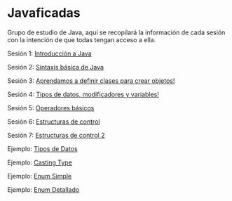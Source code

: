 Javaficadas
=============

Grupo de estudio de Java, aquí se recopilará la información de cada sesión con la intención de que todas tengan acceso a ella.

Sesión 1: [Introducción a Java](https://github.com/codificadas/Javaficadas/blob/master/session1.md)

Sesión 2: [Sintaxis básica de Java](https://github.com/codificadas/Javaficadas/blob/master/session2.md)

Sesión 3: [Aprendamos a definir clases para crear objetos!](https://github.com/codificadas/Javaficadas/blob/master/session3.md)

Sesión 4: [Tipos de datos, modificadores y variables!](https://github.com/codificadas/Javaficadas/blob/master/session4.md)

Sesión 5: [Operadores básicos](https://github.com/codificadas/Javaficadas/blob/master/session5.md)

Sesión 6: [Estructuras de control](https://github.com/codificadas/Javaficadas/blob/master/sesion6.md)

Sesión 7: [Estructuras de control 2](https://github.com/codificadas/Javaficadas/blob/master/sesion7.md)

Ejemplo: [Tipos de Datos](https://github.com/codificadas/Javaficadas/blob/master/DataType.md)

Ejemplo: [Casting Type](https://github.com/codificadas/Javaficadas/blob/master/CastingType.md)

Ejemplo: [Enum Simple](https://github.com/codificadas/Javaficadas/blob/master/SimpleEnum.md)

Ejemplo: [Enum Detallado](https://github.com/codificadas/Javaficadas/blob/master/DetailEnum.md)
